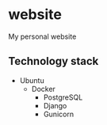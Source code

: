 # website
My personal website

## Technology stack

- Ubuntu
  - Docker
    - PostgreSQL
    - Django
    - Gunicorn